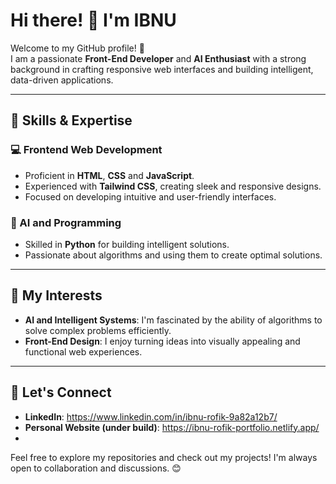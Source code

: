 # Hi there! 👋 I'm IBNU

Welcome to my GitHub profile! 🚀  
I am a passionate **Front-End Developer** and **AI Enthusiast** with a strong background in crafting responsive web interfaces and building intelligent, data-driven applications.

---

## 🌟 Skills & Expertise

### **💻 Frontend Web Development**  
- Proficient in **HTML**, **CSS** and **JavaScript**.  
- Experienced with **Tailwind CSS**, creating sleek and responsive designs.  
- Focused on developing intuitive and user-friendly interfaces.  

### **🤖 AI and Programming**  
- Skilled in **Python** for building intelligent solutions.
- Passionate about algorithms and using them to create optimal solutions.  

---

## 📂 My Interests  
- **AI and Intelligent Systems**: I'm fascinated by the ability of algorithms to solve complex problems efficiently.  
- **Front-End Design**: I enjoy turning ideas into visually appealing and functional web experiences.  

---

## 🔗 Let's Connect  
- **LinkedIn**: https://www.linkedin.com/in/ibnu-rofik-9a82a12b7/
- **Personal Website (under build)**: https://ibnu-rofik-portfolio.netlify.app/
- 

Feel free to explore my repositories and check out my projects! I'm always open to collaboration and discussions. 😊  
